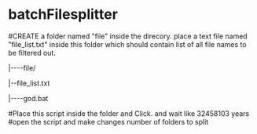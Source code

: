 # batchFilesplitter
                                                                  
                                                                       

#CREATE a folder named "file" inside the direcory. place a text file named "file_list.txt" inside this folder which should contain list of all file names to be filtered out.  

|----file/

   |--file_list.txt 

|----god.bat

#Place this script inside the folder and Click. and wait like 32458103 years 
#open the script and make changes number of folders to split


